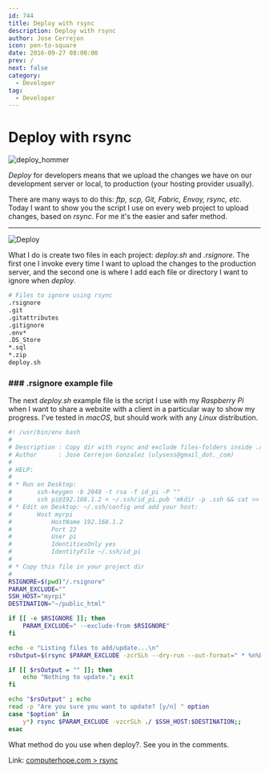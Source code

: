 ```yaml
---
id: 744
title: Deploy with rsync
description: Deploy with rsync
author: Jose Cerrejon
icon: pen-to-square
date: 2016-09-27 08:00:00
prev: /
next: false
category:
  - Developer
tag:
  - Developer
---
```


# Deploy with rsync

![deploy_hommer](/images/2016/09/deploy_hommer.jpg)

*Deploy* for developers means that we upload the changes we have on our development server or local, to production (your hosting provider usually).

There are many ways to do this: *ftp, scp, Git, Fabric, Envoy, rsync, etc*. Today I want to show you the script I use on every web project to upload changes, based on *rsync*. For me it's the easier and safer method.

- - -
![Deploy](/images/2016/09/deploy.png)

What I do is create two files in each project: *deploy.sh* and *.rsignore*. The first one I invoke every time I want to upload the changes to the production server, and the second one is where I add each file or directory I want to ignore when *deploy*.

```bash
# Files to ignore using rsync
.rsignore
.git
.gitattributes
.gitignore
.env*
.DS_Store
*.sql
*.zip
deploy.sh
```
### ### .rsignore example file

The next *deploy.sh* example file is the script I use with my *Raspberry Pi* when I want to share a website with a client in a particular way to show my progress. I've tested in *macOS*, but should work with any *Linux* distribution.

```bash
#! /usr/bin/env bash
#
# Description : Copy dir with rsync and exclude files-folders inside .rsignore in your project
# Author      : Jose Cerrejon Gonzalez (ulysess@gmail_dot._com)
#
# HELP:
#
# * Run on Desktop:
#       ssh-keygen -b 2048 -t rsa -f id_pi -P ""
#       ssh pi@192.168.1.2 < ~/.ssh/id_pi.pub 'mkdir -p .ssh && cat >> .ssh/authorized_keys'
# * Edit on Desktop: ~/.ssh/config and add your host:
#       Host myrpi
#           HostName 192.168.1.2
#           Port 22
#           User pi
#           IdentitiesOnly yes
#           IdentityFile ~/.ssh/id_pi
#
# * Copy this file in your project dir
#
RSIGNORE=$(pwd)"/.rsignore"
PARAM_EXCLUDE=""
SSH_HOST="myrpi"
DESTINATION="~/public_html"

if [[ -e $RSIGNORE ]]; then
    PARAM_EXCLUDE=" --exclude-from $RSIGNORE"
fi

echo -e "Listing files to add/update...\n"
rsOutput=$(rsync $PARAM_EXCLUDE -zcrSLh --dry-run --out-format=" * %n%L [%M]" ./ $SSH_HOST:$DESTINATION)

if [[ $rsOutput = "" ]]; then
    echo "Nothing to update."; exit
fi

echo "$rsOutput" ; echo
read -p "Are you sure you want to update? [y/n] " option
case "$option" in
    y*) rsync $PARAM_EXCLUDE -vzcrSLh ./ $SSH_HOST:$DESTINATION;;
esac
```

What method do you use when deploy?. See you in the comments.

Link: [computerhope.com > rsync](http://www.computerhope.com/unix/rsync.htm)